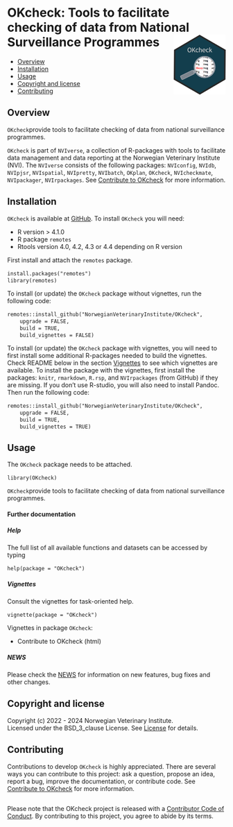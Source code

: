 # OKcheck: Tools to facilitate checking of data from National Surveillance Programmes <img src="man/figures/OKcheck_logo.png" align="right" height="138" />

<!-- README.md is generated from README.Rmd. Please edit that file -->

-   [Overview](#overview)
-   [Installation](#installation)
-   [Usage](#usage)
-   [Copyright and license](#copyright-and-license)
-   [Contributing](#contributing)

## Overview

`OKcheck`provide tools to facilitate checking of data from national
surveillance programmes.

`OKcheck` is part of `NVIverse`, a collection of R-packages with tools
to facilitate data management and data reporting at the Norwegian
Veterinary Institute (NVI). The `NVIverse` consists of the following
packages: `NVIconfig`, `NVIdb`, `NVIpjsr`, `NVIspatial`, `NVIpretty`,
`NVIbatch`, `OKplan`, `OKcheck`, `NVIcheckmate`, `NVIpackager`,
`NVIrpackages`. See [Contribute to
OKcheck](https://github.com/NorwegianVeterinaryInstitute/OKcheck/blob/main/CONTRIBUTING.md)
for more information.

## Installation

`OKcheck` is available at
[GitHub](https://github.com/NorwegianVeterinaryInstitute). To install
`OKcheck` you will need:

-   R version &gt; 4.1.0
-   R package `remotes`
-   Rtools version 4.0, 4.2, 4.3 or 4.4 depending on R version

First install and attach the `remotes` package.

    install.packages("remotes")
    library(remotes)

To install (or update) the `OKcheck` package without vignettes, run the
following code:

    remotes::install_github("NorwegianVeterinaryInstitute/OKcheck",
        upgrade = FALSE,
        build = TRUE,
        build_vignettes = FALSE)

To install (or update) the `OKcheck` package with vignettes, you will
need to first install some additional R-packages needed to build the
vignettes. Check README below in the section [Vignettes](#vignettes) to
see which vignettes are available. To install the package with the
vignettes, first install the packages: `knitr`, `rmarkdown`, `R.rsp`,
and `NVIrpackages` (from GitHub) if they are missing. If you don’t use
R-studio, you will also need to install Pandoc. Then run the following
code:

    remotes::install_github("NorwegianVeterinaryInstitute/OKcheck",
        upgrade = FALSE,
        build = TRUE,
        build_vignettes = TRUE)

## Usage

The `OKcheck` package needs to be attached.

    library(OKcheck)

`OKcheck`provide tools to facilitate checking of data from national
surveillance programmes.

#### Further documentation

##### Help

The full list of all available functions and datasets can be accessed by
typing

    help(package = "OKcheck")

##### Vignettes

Consult the vignettes for task-oriented help.

    vignette(package = "OKcheck")

Vignettes in package `OKcheck`:

-   Contribute to OKcheck (html)

##### NEWS

Please check the
[NEWS](https://github.com/NorwegianVeterinaryInstitute/OKcheck/blob/main/NEWS)
for information on new features, bug fixes and other changes.

## Copyright and license

Copyright (c) 2022 - 2024 Norwegian Veterinary Institute.  
Licensed under the BSD\_3\_clause License. See
[License](https://github.com/NorwegianVeterinaryInstitute/OKcheck/blob/main/LICENSE)
for details.

## Contributing

Contributions to develop `OKcheck` is highly appreciated. There are
several ways you can contribute to this project: ask a question, propose
an idea, report a bug, improve the documentation, or contribute code.
See [Contribute to
OKcheck](https://github.com/NorwegianVeterinaryInstitute/OKcheck/blob/main/CONTRIBUTING.md)
for more information.

## <!-- Code of conduct -->

Please note that the OKcheck project is released with a [Contributor
Code of
Conduct](https://github.com/NorwegianVeterinaryInstitute/OKcheck/blob/main/CODE_OF_CONDUCT.md).
By contributing to this project, you agree to abide by its terms.
